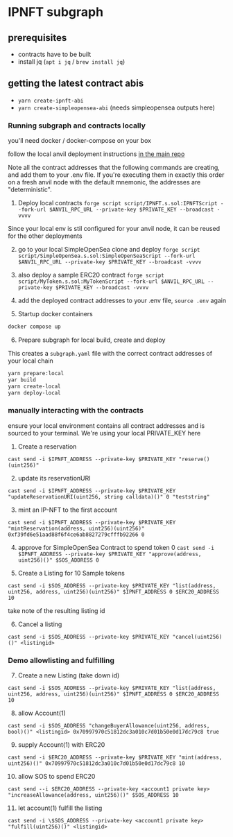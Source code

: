 # IPNFT subgraph

## prerequisites

- contracts have to be built
- install jq (`apt i jq` / `brew install jq`)

## getting the latest contract abis

- `yarn create-ipnft-abi`
- `yarn create-simpleopensea-abi` (needs simpleopensea outputs here)

### Running subgraph and contracts locally

you'll need docker / docker-compose on your box

follow the local anvil deployment instructions [in the main repo](../README.md)

Note all the contract addresses that the following commands are creating, and add them to your .env file. If you're executing them in exactly this order on a fresh anvil node with the default mnemonic, the addresses are "deterministic".

1. Deploy local contracts
   `forge script script/IPNFT.s.sol:IPNFTScript --fork-url $ANVIL_RPC_URL --private-key $PRIVATE_KEY --broadcast -vvvv`

Since your local env is stil configured for your anvil node, it can be reused for the other deployments

2. go to your local SimpleOpenSea clone and deploy
   `forge script script/SimpleOpenSea.s.sol:SimpleOpenSeaScript --fork-url $ANVIL_RPC_URL --private-key $PRIVATE_KEY --broadcast -vvvv`

3. also deploy a sample ERC20 contract
   `forge script script/MyToken.s.sol:MyTokenScript --fork-url $ANVIL_RPC_URL --private-key $PRIVATE_KEY --broadcast -vvvv`

4. add the deployed contract addresses to your .env file, `source .env` again

5. Startup docker containers

```sh
docker compose up
```

6. Prepare subgraph for local build, create and deploy

This creates a `subgraph.yaml` file with the correct contract addresses of your local chain

```sh
yarn prepare:local
yar build
yarn create-local
yarn deploy-local
```

### manually interacting with the contracts

ensure your local environment contains all contract addresses and is sourced to your terminal. We're using your local PRIVATE_KEY here

1. Create a reservation

`cast send -i $IPNFT_ADDRESS --private-key $PRIVATE_KEY "reserve()(uint256)"`

2. update its reservationURI

`cast send -i $IPNFT_ADDRESS --private-key $PRIVATE_KEY "updateReservationURI(uint256, string calldata)()" 0 "teststring"`

3. mint an IP-NFT to the first account

`cast send -i $IPNFT_ADDRESS --private-key $PRIVATE_KEY "mintReservation(address, uint256)(uint256)" 0xf39fd6e51aad88f6f4ce6ab8827279cfffb92266 0`

4. approve for SimpleOpenSea Contract to spend token 0
   `cast send -i $IPNFT_ADDRESS --private-key $PRIVATE_KEY "approve(address, uint256)()" $SOS_ADDRESS 0`

5) Create a Listing for 10 Sample tokens

`cast send -i $SOS_ADDRESS --private-key $PRIVATE_KEY "list(address, uint256, address, uint256)(uint256)" $IPNFT_ADDRESS 0 $ERC20_ADDRESS 10`

take note of the resulting listing id

6. Cancel a listing

`cast send -i $SOS_ADDRESS --private-key $PRIVATE_KEY "cancel(uint256)()" <listingid>`

### Demo allowlisting and fulfilling

7. Create a new Listing (take down id)

`cast send -i $SOS_ADDRESS --private-key $PRIVATE_KEY "list(address, uint256, address, uint256)(uint256)" $IPNFT_ADDRESS 0 $ERC20_ADDRESS 10`

8. allow Account(1)

`cast send -i $SOS_ADDRESS "changeBuyerAllowance(uint256, address, bool)()" <listingid> 0x70997970c51812dc3a010c7d01b50e0d17dc79c8 true`

9. supply Account(1) with ERC20

`cast send -i $ERC20_ADDRESS --private-key $PRIVATE_KEY "mint(address, uint256)()" 0x70997970c51812dc3a010c7d01b50e0d17dc79c8 10`

10. allow SOS to spend ERC20

`cast send --i $ERC20_ADDRESS --private-key <account1 private key> "increaseAllowance(address, uint256)()" $SOS_ADDRESS 10`

11. let account(1) fulfill the listing

`cast send -i \$SOS_ADDRESS --private-key <account1 private key> "fulfill(uint256)()" <listingid>`
